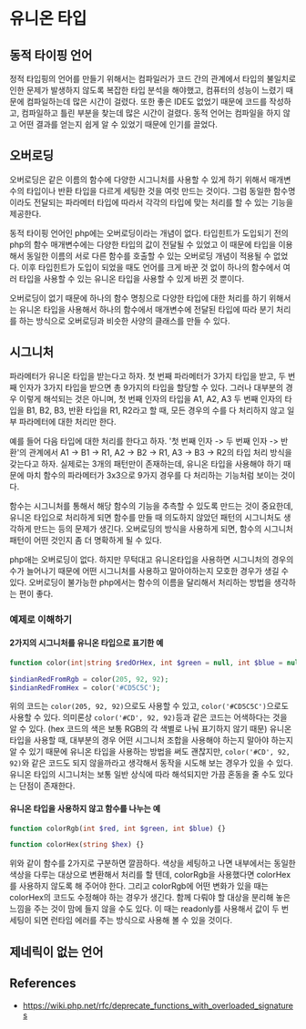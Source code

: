 # 유니온 타입

## 동적 타이핑 언어

정적 타입핑의 언어를 만들기 위해서는 컴파일러가 코드 간의 관계에서 타입의 불일치로 인한 문제가 발생하지 않도록 복잡한 타입 분석을 해야했고, 컴퓨터의 성능이 느렸기 때문에 컴파일하는데 많은 시간이 걸렸다. 또한 좋은 IDE도 없었기 때문에 코드를 작성하고, 컴파일하고 틀린 부분을 찾는데 많은 시간이 걸렸다. 동적 언어는 컴파일을 하지 않고 어떤 결과를 얻는지 쉽게 알 수 있었기 때문에 인기를 끌었다.

## 오버로딩

오버로딩은 같은 이름의 함수에 다양한 시그니처를 사용할 수 있게 하기 위해서 매개변수의 타입이나 반환 타입을 다르게 세팅한 것을 여럿 만드는 것이다. 그럼 동일한 함수명이라도 전달되는 파라메터 타입에 따라서 각각의 타입에 맞는 처리를 할 수 있는 기능을 제공한다.

동적 타이핑 언어인 php에는 오버로딩이라는 개념이 없다. 타입힌트가 도입되기 전의 php의 함수 매개변수에는 다양한 타입의 값이 전달될 수 있었고 이 때문에 타입을 이용해서 동일한 이름의 서로 다른 함수를 호출할 수 있는 오버로딩 개념이 적용될 수 없었다. 이후 타입힌트가 도입이 되었을 때도 언어를 크게 바꾼 것 없이 하나의 함수에서 여러 타입을 사용할 수 있는 유니온 타입을 사용할 수 있게 바뀐 것 뿐이다.

오버로딩이 없기 때문에 하나의 함수 명칭으로 다양한 타입에 대한 처리를 하기 위해서는 유니온 타입을 사용해서 하나의 함수에서 매개변수에 전달된 타입에 따라 분기 처리를 하는 방식으로 오버로딩과 비슷한 사양의 클래스를 만들 수 있다.

## 시그니처

파라메터가 유니온 타입을 받는다고 하자. 첫 번째 파라메터가 3가지 타입을 받고, 두 번째 인자가 3가지 타입을 받으면 총 9가지의 타입을 할당할 수 있다. 그러나 대부분의 경우 이렇게 해석되는 것은 아니며, 첫 번째 인자의 타입을 A1, A2, A3 두 번째 인자의 타입을 B1, B2, B3, 반환 타입을 R1, R2라고 할 때, 모든 경우의 수를 다 처리하지 않고 일부 파라메터에 대한 처리만 한다.

예를 들어 다음 타입에 대한 처리를 한다고 하자. '첫 번째 인자 -> 두 번째 인자 -> 반환'의 관계에서 A1 -> B1 -> R1, A2 -> B2 -> R1, A3 -> B3 -> R2의 타입 처리 방식을 갖는다고 하자. 실제로는 3개의 패턴만이 존재하는데, 유니온 타입을 사용해야 하기 때문에 마치 함수의 파라메터가 3x3으로 9가지 경우를 다 처리하는 기능처럼 보이는 것이다.

함수는 시그니처를 통해서 해당 함수의 기능을 추측할 수 있도록 만드는 것이 중요한데, 유니온 타입으로 처리하게 되면 함수를 만들 때 의도하지 않았던 패턴의 시그니처도 생각하게 만드는 등의 문제가 생긴다. 오버로딩의 방식을 사용하게 되면, 함수의 시그니처 패턴이 어떤 것인지 좀 더 명확하게 될 수 있다.

php애는 오버로딩이 없다. 하지만 무턱대고 유니온타입을 사용하면 시그니처의 경우의 수가 늘어나기 때문에 어떤 시그니처를 사용하고 말아야하는지 모호한 경우가 생길 수 있다. 오버로딩이 불가능한 php에서는 함수의 이름을 달리해서 처리하는 방법을 생각하는 편이 좋다.

### 예제로 이해하기

#### 2가지의 시그니처를 유니온 타입으로 표기한 예

```php
function color(int|string $redOrHex, int $green = null, int $blue = null) {}

$indianRedFromRgb = color(205, 92, 92);
$indianRedFromHex = color('#CD5C5C');
```

위의 코드는 `color(205, 92, 92)`으로도 사용할 수 있고, `color('#CD5C5C')`으로도 사용할 수 있다. 의미론상 `color('#CD', 92, 92)`등과 같은 코드는 어색하다는 것을 알 수 있다. (hex 코드의 색은 보통 RGB의 각 색별로 나눠 표기하지 않기 때문) 유니온 타입을 사용할 때, 대부분의 경우 어떤 시그니처 조합을 사용해야 하는지 말아야 하는지 알 수 있기 때문에 유니온 타입을 사용하는 방법을 써도 괜찮지만, `color('#CD', 92, 92)`와 같은 코드도 되지 않을까라고 생각해서 동작을 시도해 보는 경우가 있을 수 있다. 유니온 타입의 시그니처는 보통 일반 상식에 따라 해석되지만 가끔 혼동을 줄 수도 있다는 단점이 존재한다.

#### 유니온 타입을 사용하지 않고 함수를 나누는 예

```php
function colorRgb(int $red, int $green, int $blue) {}
```

```php
function colorHex(string $hex) {}
```

위와 같이 함수를 2가지로 구분하면 깔끔하다. 색상을 세팅하고 나면 내부에서는 동일한 색상을 다루는 대상으로 변환해서 처리를 할 텐데, colorRgb을 사용했다면 colorHex를 사용하지 않도록 해 주어야 한다. 그리고 colorRgb에 어떤 변화가 있을 때는 colorHex의 코드도 수정해야 하는 경우가 생긴다. 함께 다뤄야 할 대상을 분리해 놓은 느낌을 주는 것이 맘에 들지 않을 수도 있다. 이 때는 readonly를 사용해서 값이 두 번 세팅이 되면 런타임 에러를 주는 방식으로 사용해 볼 수 있을 것이다.

## 제네릭이 없는 언어

## References
- https://wiki.php.net/rfc/deprecate_functions_with_overloaded_signatures
